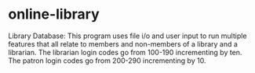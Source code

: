 # online-library
Library Database: This program uses file i/o and user input to run multiple features that all relate to members and non-members of a library and a librarian. The librarian login codes go from 100-190 incrementing by ten. The patron login codes go from 200-290 incrementing by 10.
